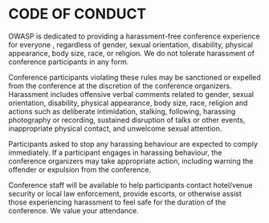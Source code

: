 # CODE OF CONDUCT

OWASP is dedicated to providing a harassment-free conference experience for everyone , regardless of gender, sexual orientation, disability, physical appearance, body size, race, or religion. We do not tolerate harassment of conference participants in any form.

Conference participants violating these rules may be sanctioned or expelled from the conference at the discretion of the conference organizers. Harassment includes offensive verbal comments related to gender, sexual orientation, disability, physical appearance, body size, race, religion and actions such as deliberate intimidation, stalking, following, harassing photography or recording, sustained disruption of talks or other events, inappropriate physical contact, and unwelcome sexual attention.

Participants asked to stop any harassing behaviour are expected to comply immediately. If a participant engages in harassing behaviour, the conference organizers may take appropriate action, including warning the offender or expulsion from the conference.

Conference staff will be available to help participants contact hotel/venue security or local law enforcement, provide escorts, or otherwise assist those experiencing harassment to feel safe for the duration of the conference. We value your attendance.

